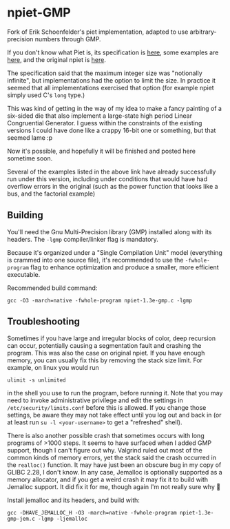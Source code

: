 # npiet-GMP
Fork of Erik Schoenfelder's piet implementation, adapted to use arbitrary-precision numbers through GMP.

If you don't know what Piet is, its specification is [here](http://www.dangermouse.net/esoteric/piet.html), some examples are [here](http://www.dangermouse.net/esoteric/piet/samples.html), and the original npiet is [here](https://www.bertnase.de/npiet/).

The specification said that the maximum integer size was "notionally infinite", but implementations had the option to limit the size. In practice it seemed that all implementations exercised that option (for example npiet simply used C's `long` type.)

This was kind of getting in the way of my idea to make a fancy painting of a six-sided die that also implement a large-state high period Linear Congruential Generator. I guess within the constraints of the existing versions I could have done like a crappy 16-bit one or something, but that seemed lame :p

Now it's possible, and hopefully it will be finished and posted here sometime soon.

Several of the examples listed in the above link have already successfully run under this version, including under conditions that would have had overflow errors in the original (such as the power function that looks like a bus, and the factorial example)

## Building

You'll need the Gnu Multi-Precision library (GMP) installed along with its headers. The `-lgmp` compiler/linker flag is mandatory. 

Because it's organized under a "Single Compilation Unit" model (everything is crammed into one source file), it's recommended to use the `-fwhole-program` flag to enhance optimization and produce a smaller, more efficient executable.

Recommended build command:

```
gcc -O3 -march=native -fwhole-program npiet-1.3e-gmp.c -lgmp
```

## Troubleshooting

Sometimes if you have large and irregular blocks of color, deep recursion can occur, potentially causing a segmentation fault and crashing the program. This was also the case on original npiet. If you have enough memory, you can usually fix this by removing the stack size limit. For example, on linux you would run 

`ulimit -s unlimited`

in the shell you use to run the program, before running it. Note that you may need to invoke administrative privilege and edit the settings in `/etc/security/limits.conf` before this is allowed. If you change those settings, be aware they may not take effect until you log out and back in (or at least run `su -l <your-username>` to get a "refreshed" shell).

There is also another possible crash that sometimes occurs with long programs of >1000 steps. It seems to have surfaced when I added GMP support, though I can't figure out why. Valgrind ruled out most of the common kinds of memory errors, yet the stack said the crash occurred in the `realloc()` function. It may have just been an obscure bug in my copy of GLIBC 2.28, I don't know. In any case, Jemalloc is optionally supported as a memory allocator, and if you get a weird crash it may fix it to build with Jemalloc support. It did fix it for me, though again I'm not really sure why 🤷

Install jemalloc and its headers, and build with:

```
gcc -DHAVE_JEMALLOC_H -O3 -march=native -fwhole-program npiet-1.3e-gmp-jem.c -lgmp -ljemalloc
```
